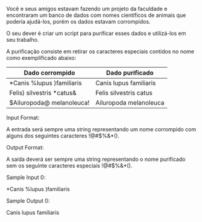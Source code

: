Você e seus amigos estavam fazendo um projeto da faculdade e encontraram um banco de dados com nomes científicos de animais que poderia ajudá-los, porém os dados estavam corrompidos.

O seu dever é criar um script para purificar esses dados e utilizá-los em seu trabalho.

A purificação consiste em retirar os caracteres especiais contidos no nome como exemplificado abaixo:
	
	

| Dado corrompido      | Dado purificado   |
|--------------|-----------|
|*Canis %lupus )familiaris	 |Canis lupus familiaris|
| Felis) silvestris *catus&|Felis silvestris catus|
| $Ailuropoda@ melanoleuca!|Ailuropoda melanoleuca|


Input Format:

A entrada será sempre uma string representando um nome corrompido com alguns dos seguintes caracteres !@#$%&*().

Output Format:

A saída deverá ser sempre uma string representando o nome purificado sem os seguinte caracteres especiais !@#$%&*().

Sample Input 0:

*Canis %lupus )familiaris

Sample Output 0:

Canis lupus familiaris